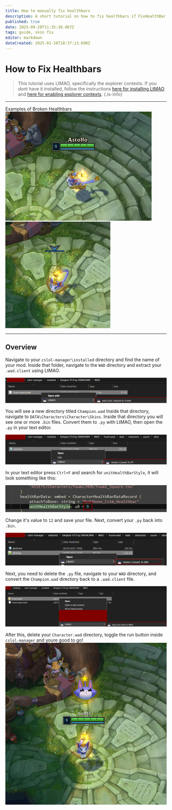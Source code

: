 ```yaml
---
title: How to manually fix healthbars
description: A short tutorial on how to fix healthbars if FixHealthBar.exe doesnt work.
published: true
date: 2025-09-20T11:35:38.067Z
tags: guide, skin fix
editor: markdown
dateCreated: 2025-01-28T18:37:13.690Z
---
```


# How to Fix Healthbars
> This tutorial uses LtMAO, specifically the explorer contexts. If you dont have it installed, follow the instructions [here for installing LtMAO](/core-guides/tools/LtMAO) and  [here for enabling explorer contexts](/core-guides/tools/LtMAO#explorer-contexts).
{.is-info}

---
Examples of Broken Healthbars
![hpbarexample1.png](/user-pictures/fbs/hpbarexample1.png)
![hpbarexample.png](/user-pictures/fbs/hpbarexample.png)

---
## Overview

Navigate to your `cslol-manager\installed` directory and find the name of your mod. Inside that folder, navigate to the `WAD` directory and extract your `.wad.client` using LtMAO.

![extract-wad.png](/user-pictures/fbs/extract-wad.png)

You will see a new directory titled `Champion.wad`
Inside that directory, navigate to `DATA\Characters\Character\Skins`. Inside that directory you will see one or more `.bin` files. Convert them to `.py` with LtMAO, then open the `.py` in your text editor.

![convertbintopy.png](/user-pictures/fbs/convertbintopy.png)

In your text editor press `Ctrl+F` and search for `unitHealthBarStyle`, it will look something like this:

![hpbarstyle9.png](/user-pictures/fbs/hpbarstyle9.png)

Change it's value to `12` and save your file. Next, convert your `.py` back into `.bin`.

![pytobin.png](/user-pictures/fbs/pytobin.png)

Next, you need to delete the `.py` file, navigate to your `WAD` directory, and convert the `Champion.wad` directory back to a `.wad.client` file. 

![packtowad.png](/user-pictures/fbs/packtowad.png)

After this, delete your `Character.wad` directory, toggle the run button inside `cslol-manager` and youre good to go!
![excited-kitty.png](/user-pictures/fbs/excited-kitty.png)


